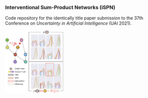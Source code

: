 ### Interventional Sum-Product Networks (iSPN)

Code repository for the identically title paper submission to the 37th Conference on *Uncertainty in Artificial Intelligence* (UAI 2021).

<img src="media/Figure_Motivation.png" style="zoom:20%;" />